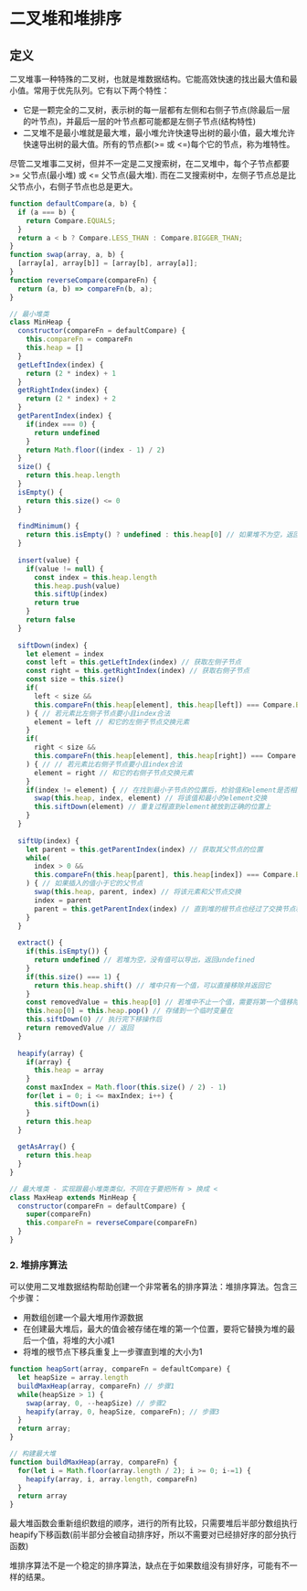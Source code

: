 # 二叉堆和堆排序

## 定义

二叉堆事一种特殊的二叉树，也就是堆数据结构。它能高效快速的找出最大值和最小值。常用于优先队列。它有以下两个特性：

* 它是一颗完全的二叉树，表示树的每一层都有左侧和右侧子节点(除最后一层的叶节点)，并最后一层的叶节点都可能都是左侧子节点(结构特性)
* 二叉堆不是最小堆就是最大堆，最小堆允许快速导出树的最小值，最大堆允许快速导出树的最大值。所有的节点都(>= 或 <=)每个它的节点，称为堆特性。

尽管二叉堆事二叉树，但并不一定是二叉搜索树，在二叉堆中，每个子节点都要 >= 父节点(最小堆) 或 <= 父节点(最大堆). 而在二叉搜索树中，左侧子节点总是比父节点小，右侧子节点也总是更大。

```javascript
function defaultCompare(a, b) {
  if (a === b) {
    return Compare.EQUALS;
  }
  return a < b ? Compare.LESS_THAN : Compare.BIGGER_THAN;
}
function swap(array, a, b) {
  [array[a], array[b]] = [array[b], array[a]];
}
function reverseCompare(compareFn) {
  return (a, b) => compareFn(b, a);
}

// 最小堆类
class MinHeap {
  constructor(compareFn = defaultCompare) {
    this.compareFn = compareFn
    this.heap = []
  }
  getLeftIndex(index) {
    return (2 * index) + 1
  }
  getRightIndex(index) {
    return (2 * index) + 2
  }
  getParentIndex(index) {
    if(index === 0) {
      return undefined
    }
    return Math.floor((index - 1) / 2)
  }
  size() {
    return this.heap.length
  }
  isEmpty() {
    return this.size() <= 0
  }
  
  findMinimum() {
    return this.isEmpty() ? undefined : this.heap[0] // 如果堆不为空，返回数组的第一个值
  }
  
  insert(value) {
    if(value != null) {
      const index = this.heap.length
      this.heap.push(value)
      this.siftUp(index)
      return true
    }
    return false
  }
  
  siftDown(index) {
    let element = index
    const left = this.getLeftIndex(index) // 获取左侧子节点
    const right = this.getRightIndex(index) // 获取右侧子节点
    const size = this.size()
    if(
      left < size &&
      this.compareFn(this.heap[element], this.heap[left]) === Compare.BIGGER_THAN
    ) { // 若元素比左侧子节点要小且index合法
      element = left // 和它的左侧子节点交换元素
    }
    if(
      right < size &&
      this.compareFn(this.heap[element], this.heap[right]) === Compare.BIGGER_THAN
    ) { // // 若元素比右侧子节点要小且index合法
      element = right // 和它的右侧子节点交换元素
    }
    if(index != element) { // 在找到最小子节点的位置后，检验值和element是否相同
      swap(this.heap, index, element) // 将该值和最小的element交换
      this.siftDown(element) // 重复过程直到element被放到正确的位置上
    }
  }
  
  siftUp(index) {
    let parent = this.getParentIndex(index) // 获取其父节点的位置
    while(
      index > 0 &&
      this.compareFn(this.heap[parent], this.heap[index]) === Compare.BIGGER_THAN
    ) { // 如果插入的值小于它的父节点
      swap(this.heap, parent, index) // 将该元素和父节点交换
      index = parent
      parent = this.getParentIndex(index) // 直到堆的根节点也经过了交换节点和父节点位置的操作
    }
  }
  
  extract() {
    if(this.isEmpty()) {
      return undefined // 若堆为空，没有值可以导出，返回undefined
    }
    if(this.size() === 1) {
      return this.heap.shift() // 堆中只有一个值，可以直接移除并返回它
    }
    const removedValue = this.heap[0] // 若堆中不止一个值，需要将第一个值移除
    this.heap[0] = this.heap.pop() // 存储到一个临时变量在
    this.siftDown(0) // 执行完下移操作后
    return removedValue // 返回
  }
  
  heapify(array) {
    if(array) {
      this.heap = array
    }
    const maxIndex = Math.floor(this.size() / 2) - 1)
    for(let i = 0; i <= maxIndex; i++) {
      this.siftDown(i)
    }
    return this.heap
  }
  
  getAsArray() {
    return this.heap
  }
}

// 最大堆类 - 实现跟最小堆类类似，不同在于要把所有 > 换成 <
class MaxHeap extends MinHeap {
  constructor(compareFn = defaultCompare) {
    super(compareFn)
    this.compareFn = reverseCompare(compareFn)
  }
}
```

### 2. 堆排序算法

可以使用二叉堆数据结构帮助创建一个非常著名的排序算法：堆排序算法。包含三个步骤：

* 用数组创建一个最大堆用作源数据
* 在创建最大堆后，最大的值会被存储在堆的第一个位置，要将它替换为堆的最后一个值，将堆的大小减1
* 将堆的根节点下移兵重复上一步骤直到堆的大小为1

```javascript
function heapSort(array, compareFn = defaultCompare) {
  let heapSize = array.length
  buildMaxHeap(array, compareFn) // 步骤1
  while(heapSize > 1) {
    swap(array, 0, --heapSize) // 步骤2
    heapify(array, 0, heapSize, compareFn); // 步骤3
  }
  return array;
}

// 构建最大堆
function buildMaxHeap(array, compareFn) {
  for(let i = Math.floor(array.length / 2); i >= 0; i-=1) {
    heapify(array, i, array.length, compareFn)
  }
  return array
}
```

最大堆函数会重新组织数组的顺序，进行的所有比较，只需要堆后半部分数组执行heapify下移函数(前半部分会被自动排序好，所以不需要对已经排好序的部分执行函数)

堆排序算法不是一个稳定的排序算法，缺点在于如果数组没有排好序，可能有不一样的结果。